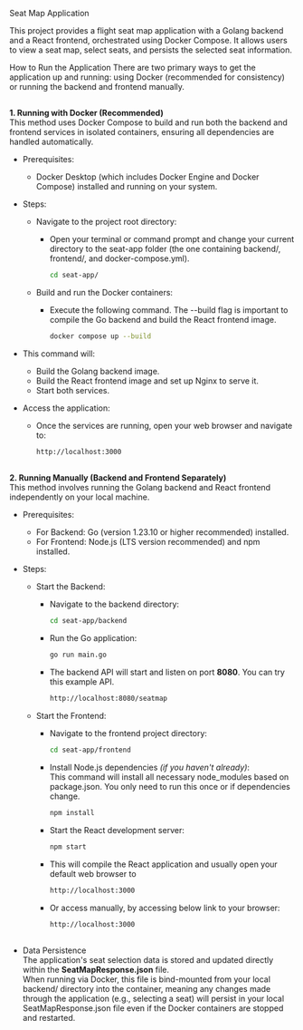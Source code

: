 Seat Map Application

This project provides a flight seat map application with a Golang backend and a React frontend, orchestrated using Docker Compose. It allows users to view a seat map, select seats, and persists the selected seat information.

How to Run the Application
There are two primary ways to get the application up and running: using Docker (recommended for consistency) or running the backend and frontend manually.

##
**1. Running with Docker (Recommended)**  
This method uses Docker Compose to build and run both the backend and frontend services in isolated containers, ensuring all dependencies are handled automatically.

- Prerequisites:
  - Docker Desktop (which includes Docker Engine and Docker Compose) installed and running on your system.

- Steps:
  - Navigate to the project root directory:
    - Open your terminal or command prompt and change your current directory to the seat-app folder (the one containing backend/, frontend/, and docker-compose.yml).
      
      ```bash
      cd seat-app/
      ```
  
  - Build and run the Docker containers:
    - Execute the following command. The --build flag is important to compile the Go backend and build the React frontend image.
      
      ```bash
      docker compose up --build
      ```

- This command will:
  - Build the Golang backend image.
  - Build the React frontend image and set up Nginx to serve it.
  - Start both services.

- Access the application:
  - Once the services are running, open your web browser and navigate to:
    
    ```bash
    http://localhost:3000
    ```

##
**2. Running Manually (Backend and Frontend Separately)**  
This method involves running the Golang backend and React frontend independently on your local machine.

- Prerequisites:
  - For Backend: Go (version 1.23.10 or higher recommended) installed.
  - For Frontend: Node.js (LTS version recommended) and npm installed.

- Steps:
  - Start the Backend:
    - Navigate to the backend directory:
      
      ```bash
      cd seat-app/backend 
      ```
    - Run the Go application:
    
      ```bash
      go run main.go 
      ```

    - The backend API will start and listen on port **8080**. You can try this example API.
      ```bash
      http://localhost:8080/seatmap
      ```
    
  - Start the Frontend:

    - Navigate to the frontend project directory:
      
      ```bash
      cd seat-app/frontend
      ```

    - Install Node.js dependencies _(if you haven't already)_:  
      This command will install all necessary node_modules based on package.json. You only need to run this once or if dependencies change.
        
      ```bash
      npm install
      ```

    - Start the React development server:
      ```bash
      npm start
      ```
      
    - This will compile the React application and usually open your default web browser to 
      ```bash
      http://localhost:3000
      ```

    - Or access manually, by accessing below link to your browser:
      
      ```bash
      http://localhost:3000
      ```
##
- Data Persistence  
  The application's seat selection data is stored and updated directly within the **SeatMapResponse.json** file.  
  When running via Docker, this file is bind-mounted from your local backend/ directory into the container, meaning any changes made through the application (e.g., selecting a seat) will persist in your local SeatMapResponse.json file even if the Docker containers are stopped and restarted.
